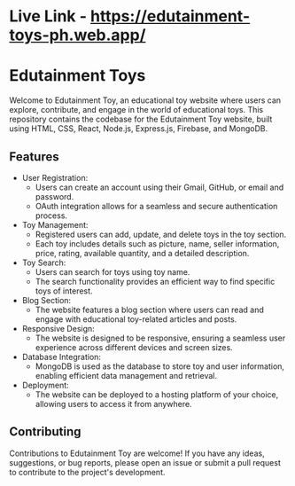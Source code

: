 # Live Link - https://edutainment-toys-ph.web.app/

# Edutainment Toys

Welcome to Edutainment Toy, an educational toy website where users can explore, contribute, and engage in the world of educational toys. This repository contains the codebase for the Edutainment Toy website, built using HTML, CSS, React, Node.js, Express.js, Firebase, and MongoDB.

## Features

- User Registration:
  - Users can create an account using their Gmail, GitHub, or email and password.
  - OAuth integration allows for a seamless and secure authentication process.
- Toy Management:
  - Registered users can add, update, and delete toys in the toy section.
  - Each toy includes details such as picture, name, seller information, price, rating, available quantity, and a detailed description.
- Toy Search:
  - Users can search for toys using toy name.
  - The search functionality provides an efficient way to find specific toys of interest.
- Blog Section:
  - The website features a blog section where users can read and engage with educational toy-related articles and posts.
- Responsive Design:
  - The website is designed to be responsive, ensuring a seamless user experience across different devices and screen sizes.
- Database Integration:
  - MongoDB is used as the database to store toy and user information, enabling efficient data management and retrieval.
- Deployment:
  - The website can be deployed to a hosting platform of your choice, allowing users to access it from anywhere.

## Contributing

Contributions to Edutainment Toy are welcome! If you have any ideas, suggestions, or bug reports, please open an issue or submit a pull request to contribute to the project's development.

